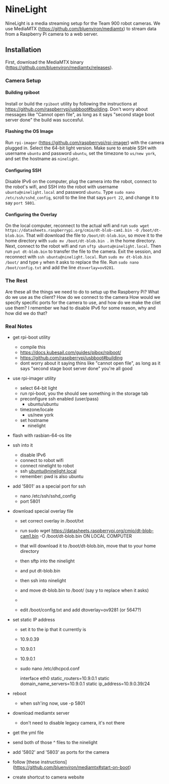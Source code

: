 # NineLight ##

NineLight is a media streaming setup for the Team 900 robot cameras. We use MediaMTX (https://github.com/bluenviron/mediamtx) to stream data from a Raspberry Pi camera to a web server. 

## Installation ##
First, download the MediaMTX binary (https://github.com/bluenviron/mediamtx/releases). 
### Camera Setup ###

#### Building rpiboot ####
Install or build the `rpiboot` utility by following the instructions at https://github.com/raspberrypi/usbboot#building. Don't worry about messages like "Cannot open file", as long as it says "second stage boot server done" the build was succesful. 
#### Flashing the OS Image ####
Run `rpi-imager` (https://github.com/raspberrypi/rpi-imager) with the camera plugged in. Select the 64-bit light version. Make sure to enable SSH with username `ubuntu` and password `ubuntu`, set the timezone to `us/new york`, and set the hostname as `ninelight`. 
#### Configuring SSH ####
Disable IPv6 on the computer, plug the camera into the robot, connect to the robot's wifi, and SSH into the robot with username `ubuntu@ninelight.local` and password `ubuntu`. Type `sudo nano /etc/ssh/sshd_config`, scroll to the line that says `port 22`, and change it to say `port 5801`. 
#### Configuring the Overlay ####
On the local computer, reconnect to the actual wifi and run `sudo wget https://datasheets.raspberrypi.org/cmio/dt-blob-cam1.bin -O /boot/dt-blob.bin`. That will download the file to `/boot/dt-blob.bin`, so move it to the home directory with `sudo mv /boot/dt-blob.bin .` in the home directory. Next, connect to the robot wifi and run `sftp ubuntu@ninelight.local`. Then run `put dt-blob.bin` to transfer the file to the camera. Exit the session, and reconnect with `ssh ubuntu@ninelight.local`. Run `sudo mv dt-blob.bin /boot/` and type `y` when it asks to replace the file. Run `sudo nano /boot/config.txt` and add the line `dtoverlay=ov9281`. 


### The Rest ###
Are these all the things we need to do to setup up the Raspberry Pi?
What do we use as the client? How do we connect to the camera
How would we specify specific ports for the camera to use, and how do we make the cliet use them?
I remember we had to disable IPv6 for some reason, why and how did we do that?

### Real Notes ###
- get rpi-boot utility
    - compile this
    - https://docs.kubesail.com/guides/pibox/rpiboot/
    - https://github.com/raspberrypi/usbboot#building
    - dont worry about it saying thins like "cannot open file", as long as it says "second stage boot server done" you're all good
- use rpi-imager utility
    - select 64-bit light
    - run rpi-boot, you the should see something in the storage tab
    - preconfigure ssh enabled (user/pass)
        - ubuntu/ubuntu
    - timezone/locale
        - us/new york
    - set hostname
        - ninelight
- flash with rasbian-64-os lite
- ssh into it
    - disable IPv6
    - connect to robot wifi
    - connect ninelight to robot
    - ssh ubuntu@ninelight.local
    - remember: pwd is also ubuntu
- add '5801' as a special port for ssh
    - nano /etc/ssh/sshd_config
    - port 5801
- download special overlay file
    - set correct overlay in /boot/txt
    - run sudo wget https://datasheets.raspberrypi.org/cmio/dt-blob-cam1.bin -O /boot/dt-blob.bin ON LOCAL COMPUTER
    - that will download it to /boot/dt-blob.bin, move that to your home directory
    - then sftp into the ninelight
    - and put dt-blob.bin 
    - then ssh into ninelight
    - and move dt-blob.bin to /boot/ (say y to replace when it asks)
    -   

    - edit /boot/config.txt and add dtoverlay=ov9281 (or 5647?)
- set static IP address
    - set it to the ip that it currently is
    - 10.9.0.39
    - 10.9.0.1
    - 10.9.0.1
    - sudo nano /etc/dhcpcd.conf

        interface eth0
        static_routers=10.9.0.1
        static domain_name_servers=10.9.0.1
        static ip_address=10.9.0.39/24


- reboot
    - when ssh'ing now, use -p 5801
- download mediamtx server
    - don't need to disable legacy camera, it's not there
- get the yml file
- send both of those ^ files to the ninelight
- add '5802' and '5803' as ports for the camera
- follow [these instructions] (https://github.com/bluenviron/mediamtx#start-on-boot)
- create shortcut to camera website


